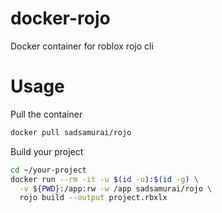 # docker-rojo
Docker container for roblox rojo cli

# Usage

Pull the container

```bash
docker pull sadsamurai/rojo
```

Build your project

```bash
cd ~/your-project
docker run --rm -it -u $(id -u):$(id -g) \
  -v ${PWD}:/app:rw -w /app sadsamurai/rojo \
  rojo build --output project.rbxlx
```

